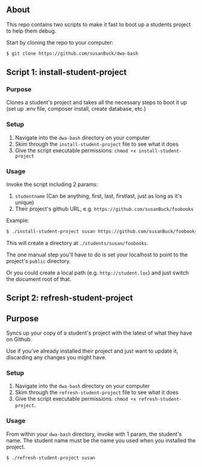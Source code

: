## About

This repo contains two scripts to make it fast to boot up a students project to help them debug.

Start by cloning the repo to your computer:

```bash
$ git clone https://github.com/susanBuck/dwa-bash
```

## Script 1: install-student-project

### Purpose
Clones a student's project and takes all the necessary steps to boot it up (set up .env file, composer install, create database, etc.)

### Setup
1. Navigate into the `dwa-bash` directory on your computer
2. Skim through the `install-student-project` file to see what it does
2. Give the script executable permissions: `chmod +x install-student-project`

### Usage
Invoke the script including 2 params: 

1. `studentname` (Can be anything, first, last, firstlast, just as long as it's unique)
2. Their project's github URL, e.g. `https://github.com/susanBuck/foobooks`

Example:
```bash
$ ./install-student-project susan https://github.com/susanBuck/foobooks
```

This will create a directory at `./students/susan/foobooks`.

The one manual step you'll have to do is set your localhost to point to the project's `public` directory. 

Or you could create a local path (e.g. `http://student.loc`) and just switch the document root of that.


## Script 2: refresh-student-project

## Purpose
Syncs up your copy of a student's project with the latest of what they have on Github.

Use if you've already installed their project and just want to update it, discarding any changes you might have.

### Setup
1. Navigate into the `dwa-bash` directory on your computer
2. Skim through the `refresh-student-project` file to see what it does
2. Give the script executable permissions: `chmod +x refresh-student-project`.

### Usage
From within your `dwa-bash` directory, invoke with 1 param, the student's name. The student name must be the name you used when you installed the project.

```bash
$ ./refresh-student-project susan
```

